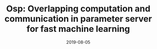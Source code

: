 ---
title: "Osp: Overlapping computation and communication in parameter server for fast machine learning"
authors:
- Haozhao Wang
- Song Guo
- Ruixuan Li
date: "2019-08-05"
doi: "10.1145/3337821.3337828"


# Publication type.
# Legend: 0 = Uncategorized; 1 = Conference paper; 2 = Journal article;
# 3 = Preprint / Working Paper; 4 = Report; 5 = Book; 6 = Book section;
# 7 = Thesis; 8 = Patent
publication_types: ["1"]

# Publication name and optional abbreviated publication name.
publication: In *International Conference on Parallel Processing*
publication_short: In *ICPP*

# links:
# - name: Custom Link
#   url: http://example.org
url_pdf: https://dl.acm.org/doi/pdf/10.1145/3337821.3337828
# url_code: '#'
# url_dataset: '#'
# url_poster: '#'
# url_project: ''
# url_slides: ''
# url_video: '#'

# Featured image
# To use, add an image named `featured.jpg/png` to your page's folder. 
# image:
#   caption: 'Image credit: [**Unsplash**](https://unsplash.com/photos/pLCdAaMFLTE)'
#   focal_point: ""
#   preview_only: false

# Associated Projects (optional).
#   Associate this publication with one or more of your projects.
#   Simply enter your project's folder or file name without extension.
#   E.g. `internal-project` references `content/project/internal-project/index.md`.
#   Otherwise, set `projects: []`.
projects: []
---